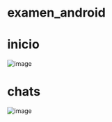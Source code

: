 # examen_android

# inicio
![image](https://github.com/user-attachments/assets/c32ef336-8b81-4c48-9621-08d9517c27bf)

# chats
![image](https://github.com/user-attachments/assets/a0ad82f4-ffd7-45fc-a4d6-67c6d58d73e1)
